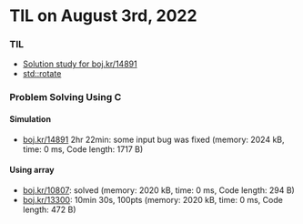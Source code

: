 # **TIL on August 3rd, 2022**
### TIL
- [Solution study for boj.kr/14891](../../../Computer%20science/Algorithm/sol-study-14891-08-03-2022.md)
- [std::rotate](../../../Languages/C/std-rotate-08-03-2022.md)

### Problem Solving Using C
#### Simulation
- [boj.kr/14891](../../../Problem%20Solving/boj/Simulation/14891-08-03-2022.cpp) 2hr 22min: some input bug was fixed (memory: 2024 kB, time: 0 ms, Code length: 1717 B)

#### Using array
- [boj.kr/10807](../../../Problem%20Solving/boj/Using%20array/10807-08-03-2022.cpp): solved (memory: 2020 kB, time: 0 ms, Code length: 294 B)
- [boj.kr/13300](../../../Problem%20Solving/boj/Using%20array/13300-08-03-2022.cpp): 10min 30s, 100pts (memory: 2020 kB, time: 0 ms, Code length: 472 B)